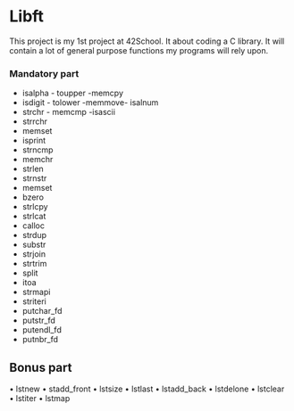 # Libft
This project is my 1st project at 42School.
It about coding a C library.
It will contain a lot of general purpose functions my programs will rely upon.
### Mandatory part
- isalpha - toupper -memcpy 
- isdigit - tolower -memmove- isalnum
- strchr  - memcmp  -isascii
- strrchr
- memset
- isprint
- strncmp
- memchr
- strlen
- strnstr
- memset
- bzero
- strlcpy
- strlcat
- calloc
- strdup
- substr
- strjoin
- strtrim
- split
- itoa
- strmapi
- striteri
- putchar_fd
- putstr_fd
- putendl_fd
- putnbr_fd

## Bonus part
• lstnew • stadd_front • lstsize • lstlast • lstadd_back • lstdelone • lstclear • lstiter • lstmap
